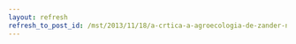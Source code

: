 ```yaml
---
layout: refresh
refresh_to_post_id: /mst/2013/11/18/a-crtica-a-agroecologia-de-zander-navarro-e-seu-autismo-cientfico
---
```

